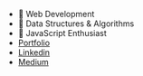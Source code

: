 - 🔭 Web Development
- 🌱 Data Structures & Algorithms
- 🌱 JavaScript Enthusiast
- [Portfolio](https://www.secretfrontend.com/)
- [Linkedin](https://www.linkedin.com/in/ashishsharma22/)
- [Medium](https://medium.com/@ashishaugust22)
